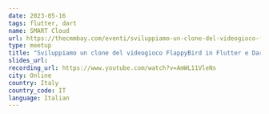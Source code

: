 ```yaml
---
date: 2023-05-16
tags: flutter, dart
name: SMART Cloud
url: https://thecmmbay.com/eventi/sviluppiamo-un-clone-del-videogioco-flappybird-in-flutter-e-dart-84gjnvl76xk
type: meetup
title: "Sviluppiamo un clone del videogioco FlappyBird in Flutter e Dart"
slides_url:
recording_url: https://www.youtube.com/watch?v=AmWL11VleNs
city: Online
country: Italy
country_code: IT
language: Italian
---
```

